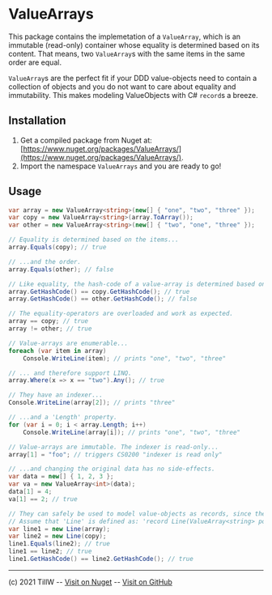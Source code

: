 # ValueArrays

This package contains the implemetation of a `ValueArray`, which is an immutable (read-only) container whose equality is determined based on its content. That means, two `ValueArray`s with the same items in the same order are equal.

`ValueArray`s are the perfect fit if your DDD value-objects need to contain a collection of objects and you do not want to care about equality and immutability. This makes modeling ValueObjects with C# `record`s a breeze.

## Installation
1. Get a compiled package from Nuget at: [https://www.nuget.org/packages/ValueArrays/](https://www.nuget.org/packages/ValueArrays/).
2. Import the namespace `ValueArrays` and you are ready to go!

## Usage
```csharp
var array = new ValueArray<string>(new[] { "one", "two", "three" });
var copy = new ValueArray<string>(array.ToArray());
var other = new ValueArray<string>(new[] { "two", "one", "three" });

// Equality is determined based on the items...
array.Equals(copy); // true

// ...and the order.
array.Equals(other); // false

// Like equality, the hash-code of a value-array is determined based on its content.
array.GetHashCode() == copy.GetHashCode(); // true
array.GetHashCode() == other.GetHashCode(); // false

// The equality-operators are overloaded and work as expected.
array == copy; // true
array != other; // true

// Value-arrays are enumerable...
foreach (var item in array)
    Console.WriteLine(item); // prints "one", "two", "three"

// ... and therefore support LINQ.
array.Where(x => x == "two").Any(); // true

// They have an indexer...
Console.WriteLine(array[2]); // prints "three"

// ...and a 'Length' property.
for (var i = 0; i < array.Length; i++)
    Console.WriteLine(array[i]); // prints "one", "two", "three"

// Value-arrays are immutable. The indexer is read-only...
array[1] = "foo"; // triggers CS0200 "indexer is read only"

// ...and changing the original data has no side-effects.
var data = new[] { 1, 2, 3 };
var va = new ValueArray<int>(data);
data[1] = 4;
va[1] == 2; // true

// They can safely be used to model value-objects as records, since they fit into the built-in Equals() and GetHashCode().
// Assume that 'Line' is defined as: 'record Line(ValueArray<string> points) {}'
var line1 = new Line(array);
var line2 = new Line(copy);
line1.Equals(line2); // true
line1 == line2; // true
line1.GetHashCode() == line2.GetHashCode(); // true
 ```

----
(c) 2021 TillW -- [Visit on Nuget](https://www.nuget.org/packages/ValueArrays/) -- [Visit on GitHub](https://github.com/x789/ValueArrays)